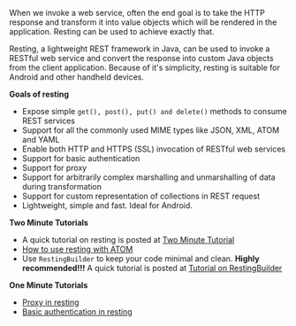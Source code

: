 When we invoke a web service, often the end goal is to take the HTTP response and transform it into value objects which will be rendered in the application. Resting can be used to achieve exactly that.

Resting, a lightweight REST framework in Java, can be used to invoke a RESTful web service and convert the response into custom Java objects from the client application.
Because of it's simplicity, resting is suitable for Android and other handheld devices.

**Goals of resting**

  * Expose simple `get(), post(), put() and delete()` methods to consume REST services
  * Support for all the commonly used MIME types like JSON, XML, ATOM and YAML
  * Enable both HTTP and HTTPS (SSL) invocation of RESTful web services
  * Support for basic authentication
  * Support for proxy
  * Support for arbitrarily complex marshalling and unmarshalling of data during transformation
  * Support for custom representation of collections in REST request
  * Lightweight, simple and fast. Ideal for Android.

**Two Minute Tutorials**

  * A quick tutorial on resting is posted at <a href='http://code.google.com/p/resting/wiki/TwoMinuteTutorial'>Two Minute Tutorial</a>
  * <a href='https://code.google.com/p/resting/wiki/Userguide'>How to use resting with ATOM</a>
  * Use `RestingBuilder` to keep your code minimal and clean. **Highly recommended!!!** A quick tutorial is posted at <a href='http://code.google.com/p/resting/wiki/RestingBuilder'>Tutorial on RestingBuilder</a>

**One Minute Tutorials**

  * <a href='http://code.google.com/p/resting/wiki/ProxyTutorial'>Proxy in resting</a>
  * <a href='http://code.google.com/p/resting/wiki/BasicAuthTutorial'>Basic authentication in resting</a>